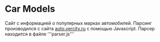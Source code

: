 # Car Models

Сайт с информацией о популярных марках автомобилей. Парсинг производился с сайта [auto.vercity.ru](https://auto.vercity.ru) с помощью Javascript. Парсер находится в файле '''parser.js'''
